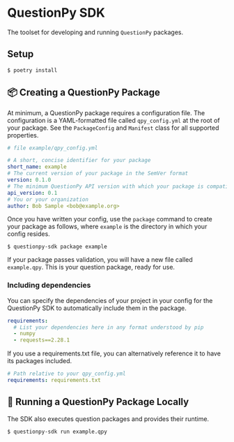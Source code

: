 # QuestionPy SDK

The toolset for developing and running `QuestionPy` packages.

## Setup

```shell
$ poetry install
```

## :package: Creating a QuestionPy Package

At minimum, a QuestionPy package requires a configuration file. The
configuration is a YAML-formatted file called `qpy_config.yml` at the root of
your package. See the `PackageConfig` and `Manifest` class for all supported
properties.

```yaml
# file example/qpy_config.yml

# A short, concise identifier for your package
short_name: example
# The current version of your package in the SemVer format
version: 0.1.0
# The minimum QuestionPy API version with which your package is compatible
api_version: 0.1
# You or your organization
author: Bob Sample <bob@example.org>
```

Once you have written your config, use the `package` command to create your
package as follows, where `example` is the directory in which your config
resides.

```shell
$ questionpy-sdk package example
```

If your package passes validation, you will have a new file called `example.qpy`. This is your question package,
ready for use.

### Including dependencies

You can specify the dependencies of your project in your config for the
QuestionPy SDK to automatically include them in the package.

```yaml
requirements:
  # List your dependencies here in any format understood by pip
  - numpy
  - requests==2.28.1
```

If you use a requirements.txt file, you can alternatively reference it to have its packages included.

```yaml
# Path relative to your qpy_config.yml
requirements: requirements.txt
```

## :rocket: Running a QuestionPy Package Locally

The SDK also executes question packages and provides their runtime.

```shell
$ questionpy-sdk run example.qpy
```
